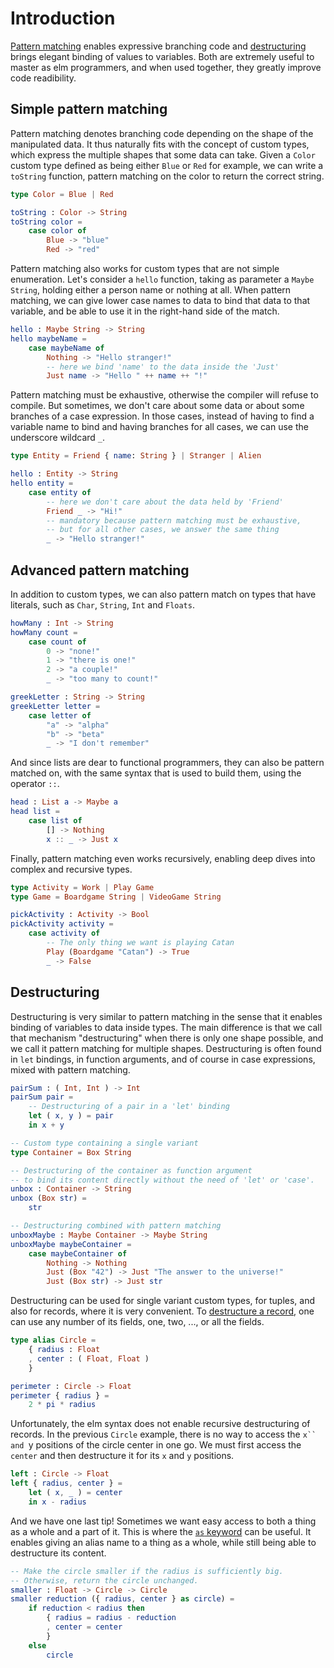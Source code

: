 # Introduction

[Pattern matching][pattern-matching] enables expressive branching code and [destructuring][destructuring] brings elegant binding of values to variables.
Both are extremely useful to master as elm programmers, and when used together, they greatly improve code readibility.

## Simple pattern matching

Pattern matching denotes branching code depending on the shape of the manipulated data.
It thus naturally fits with the concept of custom types, which express the multiple shapes that some data can take.
Given a `Color` custom type defined as being either `Blue` or `Red` for example, we can write a `toString` function, pattern matching on the color to return the correct string.

```elm
type Color = Blue | Red

toString : Color -> String
toString color =
    case color of
        Blue -> "blue"
        Red -> "red"
```

Pattern matching also works for custom types that are not simple enumeration.
Let's consider a `hello` function, taking as parameter a `Maybe String`, holding either a person name or nothing at all.
When pattern matching, we can give lower case names to data to bind that data to that variable, and be able to use it in the right-hand side of the match.

```elm
hello : Maybe String -> String
hello maybeName =
    case maybeName of
        Nothing -> "Hello stranger!"
        -- here we bind 'name' to the data inside the 'Just'
        Just name -> "Hello " ++ name ++ "!"
```

Pattern matching must be exhaustive, otherwise the compiler will refuse to compile.
But sometimes, we don't care about some data or about some branches of a case expression.
In those cases, instead of having to find a variable name to bind and having branches for all cases, we can use the underscore wildcard `_`.

```elm
type Entity = Friend { name: String } | Stranger | Alien

hello : Entity -> String
hello entity =
    case entity of
        -- here we don't care about the data held by 'Friend'
        Friend _ -> "Hi!"
        -- mandatory because pattern matching must be exhaustive,
        -- but for all other cases, we answer the same thing
        _ -> "Hello stranger!"
```

## Advanced pattern matching

In addition to custom types, we can also pattern match on types that have literals, such as `Char`, `String`, `Int` and `Floats`.

```elm
howMany : Int -> String
howMany count =
    case count of
        0 -> "none!"
        1 -> "there is one!"
        2 -> "a couple!"
        _ -> "too many to count!"

greekLetter : String -> String
greekLetter letter =
    case letter of
        "a" -> "alpha"
        "b" -> "beta"
        _ -> "I don't remember"
```

And since lists are dear to functional programmers, they can also be pattern matched on, with the same syntax that is used to build them, using the operator `::`.

```elm
head : List a -> Maybe a
head list =
    case list of
        [] -> Nothing
        x :: _ -> Just x
```

Finally, pattern matching even works recursively, enabling deep dives into complex and recursive types.

```elm
type Activity = Work | Play Game
type Game = Boardgame String | VideoGame String

pickActivity : Activity -> Bool
pickActivity activity =
    case activity of
        -- The only thing we want is playing Catan
        Play (Boardgame "Catan") -> True
        _ -> False
```

## Destructuring

Destructuring is very similar to pattern matching in the sense that it enables binding of variables to data inside types.
The main difference is that we call that mechanism "destructuring" when there is only one shape possible, and we call it pattern matching for multiple shapes.
Destructuring is often found in `let` bindings, in function arguments, and of course in case expressions, mixed with pattern matching.

```elm
pairSum : ( Int, Int ) -> Int
pairSum pair =
    -- Destructuring of a pair in a 'let' binding
    let ( x, y ) = pair
    in x + y

-- Custom type containing a single variant
type Container = Box String

-- Destructuring of the container as function argument
-- to bind its content directly without the need of 'let' or 'case'.
unbox : Container -> String
unbox (Box str) =
    str

-- Destructuring combined with pattern matching
unboxMaybe : Maybe Container -> Maybe String
unboxMaybe maybeContainer =
    case maybeContainer of
        Nothing -> Nothing
        Just (Box "42") -> Just "The answer to the universe!"
        Just (Box str) -> Just str
```

Destructuring can be used for single variant custom types, for tuples, and also for records, where it is very convenient.
To [destructure a record][records-pattern-matching], one can use any number of its fields, one, two, ..., or all the fields.

```elm
type alias Circle =
    { radius : Float
    , center : ( Float, Float )
    }

perimeter : Circle -> Float
perimeter { radius } =
    2 * pi * radius
```

Unfortunately, the elm syntax does not enable recursive destructuring of records.
In the previous `Circle` example, there is no way to access the `x`` and `y positions of the circle center in one go.
We must first access the `center` and then destructure it for its `x` and `y` positions.

```elm
left : Circle -> Float
left { radius, center } =
    let ( x, _ ) = center
    in x - radius
```

And we have one last tip!
Sometimes we want easy access to both a thing as a whole and a part of it.
This is where the [`as` keyword][as-keyword] can be useful.
It enables giving an alias name to a thing as a whole, while still being able to destructure its content.

```elm
-- Make the circle smaller if the radius is sufficiently big.
-- Otherwise, return the circle unchanged.
smaller : Float -> Circle -> Circle
smaller reduction ({ radius, center } as circle) =
    if reduction < radius then
        { radius = radius - reduction
        , center = center
        }
    else
        circle
```

[pattern-matching]: https://guide.elm-lang.org/types/pattern_matching.html
[destructuring]: https://gist.github.com/yang-wei/4f563fbf81ff843e8b1e
[records-pattern-matching]: https://elm-lang.org/docs/records#pattern-matching
[as-keyword]: https://github.com/izdi/elm-cheat-sheet#operators
